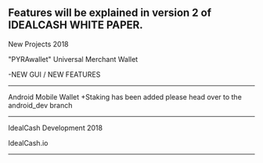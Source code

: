 Features will be explained in version 2 of IDEALCASH WHITE PAPER.
------------------------------------------------------------
New Projects 2018

"PYRAwallet" Universal Merchant Wallet 

-NEW GUI  / NEW FEATURES

------------------------------

Android Mobile Wallet
+Staking has been added please head over to the android_dev branch

------------------------------------------------------------

IdealCash Development 2018

IdealCash.io

----------------------------------------------------------
